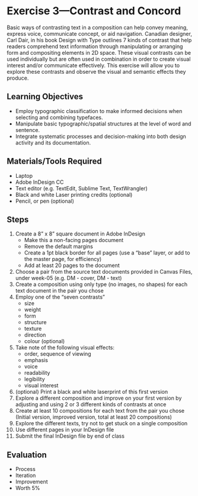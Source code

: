 # Exercise 3—Contrast and Concord

Basic ways of contrasting text in a composition can help convey meaning, express voice, communicate concept, or aid navigation. Canadian designer, Carl Dair, in his book Design with Type outlines 7 kinds of contrast that help readers comprehend text information through manipulating or arranging form and compositing elements in 2D space. These visual contrasts can be used individually but are often used in combination in order to create visual interest and/or communicate effectively. This exercise will allow you to explore these contrasts and observe the visual and semantic effects they produce.

## Learning Objectives
- Employ typographic classification to make informed decisions when selecting and combining typefaces.
- Manipulate basic typographic/spatial structures at the level of word and sentence.
- Integrate systematic processes and decision-making into both design activity and its documentation.

## Materials/Tools Required
- Laptop
- Adobe InDesign CC
- Text editor (e.g. TextEdit, Sublime Text, TextWrangler)
- Black and white Laser printing credits (optional)
- Pencil, or pen (optional)

## Steps
1. Create a 8” x 8” square document in Adobe InDesign
    - Make this a non-facing pages document
    - Remove the default margins
    - Create a 1pt black border for all pages (use a “base” layer, or add to the master page, for efficiency)
    - Add at least 20 pages to the document
2. Choose a pair from the source text documents provided in Canvas Files, under week-05 (e.g. DM - cover, DM - text)
3. Create a composition using only type (no images, no shapes) for each text document in the pair you chose
4. Employ one of the “seven contrasts”
    - size
    - weight
    - form
    - structure
    - texture
    - direction
    - colour (optional)
5. Take note of the following visual effects:
    - order, sequence of viewing
    - emphasis
    - voice
    - readability
    - legibility
    - visual interest
6. (optional) Print a black and white laserprint of this first version
7. Explore a different composition and improve on your first version by adjusting and using 2 or 3 different kinds of contrasts at once
8. Create at least 10 compositions for each text from the pair you chose (Initial version, improved version, total at least 20 compositions)
9. Explore the different texts, try not to get stuck on a single composition
10. Use different pages in your InDesign file
11. Submit the final InDesign file by end of class

## Evaluation
- Process
- Iteration
- Improvement
- Worth 5%